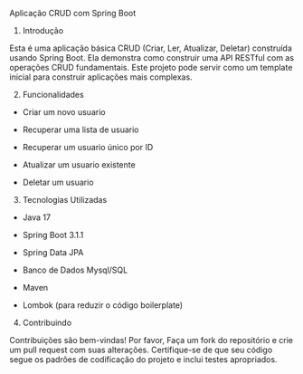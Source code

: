 Aplicação CRUD com Spring Boot

1. Introdução

Esta é uma aplicação básica CRUD (Criar, Ler, Atualizar, Deletar) construída usando Spring Boot.
Ela demonstra como construir uma API RESTful com as operações CRUD fundamentais.
Este projeto pode servir como um template inicial para construir aplicações mais complexas.

2. Funcionalidades

* Criar um novo usuario

* Recuperar uma lista de usuario

* Recuperar um usuario único por ID

* Atualizar um usuario existente

* Deletar um usuario


3. Tecnologias Utilizadas

* Java 17

* Spring Boot 3.1.1

* Spring Data JPA

* Banco de Dados Mysql/SQL

* Maven

* Lombok (para reduzir o código boilerplate)


4. Contribuindo

Contribuições são bem-vindas!
Por favor, Faça um fork do repositório e crie um pull request com suas alterações.
Certifique-se de que seu código segue os padrões de codificação do projeto e inclui testes apropriados.


